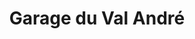---
title: "Garage du Val André"
url: /le-port-marly/garage-du-val-andre/
shop: réparation de voitures
---